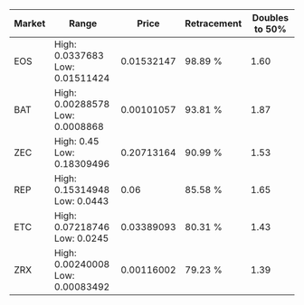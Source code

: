| Market | Range | Price| Retracement | Doubles to 50% |
| --- | --- | --- | --- | --- |
| EOS | High: 0.0337683<br />Low: 0.01511424 | 0.01532147 | 98.89 % | 1.60 |
| BAT | High: 0.00288578<br />Low: 0.0008868 | 0.00101057 | 93.81 % | 1.87 |
| ZEC | High: 0.45<br />Low: 0.18309496 | 0.20713164 | 90.99 % | 1.53 |
| REP | High: 0.15314948<br />Low: 0.0443 | 0.06 | 85.58 % | 1.65 |
| ETC | High: 0.07218746<br />Low: 0.0245 | 0.03389093 | 80.31 % | 1.43 |
| ZRX | High: 0.00240008<br />Low: 0.00083492 | 0.00116002 | 79.23 % | 1.39 |
